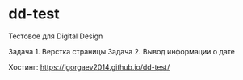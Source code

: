 # dd-test
Тестовое для Digital Design

Задача 1. Верстка страницы
Задача 2. Вывод информации о дате

Хостинг: https://igorgaev2014.github.io/dd-test/
